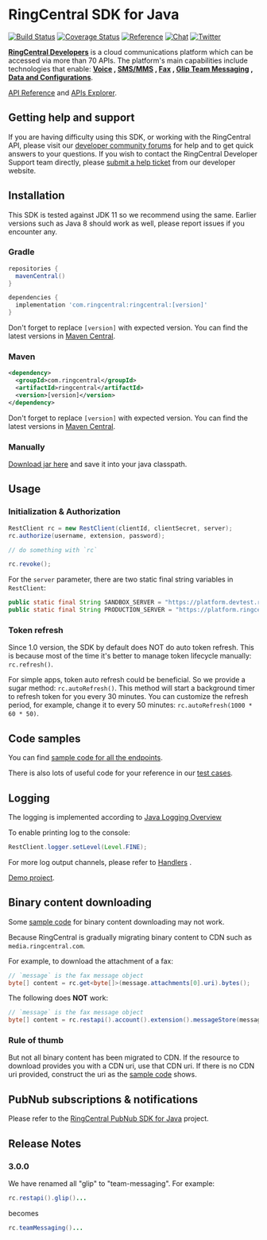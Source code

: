 # RingCentral SDK for Java

[![Build Status](https://github.com/ringcentral/ringcentral-java/actions/workflows/test.yml/badge.svg)](https://github.com/ringcentral/ringcentral-java/actions)
[![Coverage Status](https://coveralls.io/repos/github/ringcentral/ringcentral-java/badge.svg?branch=master)](https://coveralls.io/github/ringcentral/ringcentral-java?branch=master)
[![Reference](https://img.shields.io/badge/Javadoc-reference-blue?logo=java)](https://ringcentral.github.io/ringcentral-java/)
[![Chat](https://img.shields.io/badge/chat-on%20glip-orange.svg)](https://ringcentral.github.io/join-ringcentral/)
[![Twitter](https://img.shields.io/twitter/follow/ringcentraldevs.svg?style=social&label=follow)](https://twitter.com/RingCentralDevs)

__[RingCentral Developers](https://developer.ringcentral.com/api-products)__ is a cloud communications platform which
can be accessed via more than 70 APIs. The platform's main capabilities include technologies that enable:
__[Voice](https://developer.ringcentral.com/api-products/voice)
, [SMS/MMS](https://developer.ringcentral.com/api-products/sms)
, [Fax](https://developer.ringcentral.com/api-products/fax)
, [Glip Team Messaging](https://developer.ringcentral.com/api-products/team-messaging)
, [Data and Configurations](https://developer.ringcentral.com/api-products/configuration)__.

[API Reference](https://developer.ringcentral.com/api-docs/latest/index.html)
and [APIs Explorer](https://developer.ringcentral.com/api-explorer/latest/index.html).

## Getting help and support

If you are having difficulty using this SDK, or working with the RingCentral API, please visit
our [developer community forums](https://community.ringcentral.com/spaces/144/) for help and to get quick answers to
your questions. If you wish to contact the RingCentral Developer Support team directly,
please [submit a help ticket](https://developers.ringcentral.com/support/create-case) from our developer website.

## Installation

This SDK is tested against JDK 11 so we recommend using the same. Earlier versions such as Java 8 should work as well,
please report issues if you encounter any.

### Gradle

```groovy
repositories {
  mavenCentral()
}

dependencies {
  implementation 'com.ringcentral:ringcentral:[version]'
}
```

Don't forget to replace `[version]` with expected version. You can find the latest versions
in [Maven Central](https://search.maven.org/search?q=a:ringcentral).

### Maven

```xml
<dependency>
  <groupId>com.ringcentral</groupId>
  <artifactId>ringcentral</artifactId>
  <version>[version]</version>
</dependency>
```

Don't forget to replace `[version]` with expected version. You can find the latest versions
in [Maven Central](https://search.maven.org/search?q=a:ringcentral).

### Manually

[Download jar here](https://search.maven.org/classic/#search%7Cga%7C1%7Ca%3A%22ringcentral%22) and save it into your
java classpath.

## Usage

### Initialization & Authorization

```java
RestClient rc = new RestClient(clientId, clientSecret, server);
rc.authorize(username, extension, password);

// do something with `rc`

rc.revoke();
```

For the `server` parameter, there are two static final string variables in `RestClient`:

```java
public static final String SANDBOX_SERVER = "https://platform.devtest.ringcentral.com";
public static final String PRODUCTION_SERVER = "https://platform.ringcentral.com";
```

### Token refresh

Since 1.0 version, the SDK by default does NOT do auto token refresh.
This is because most of the time it's better to manage token lifecycle manually: `rc.refresh()`.

For simple apps, token auto refresh could be beneficial. So we provide a sugar method: `rc.autoRefresh()`.
This method will start a background timer to refresh token for you every 30 minutes.
You can customize the refresh period, for example, change it to every 50 minutes: `rc.autoRefresh(1000 * 60 * 50)`.

## Code samples

You can find [sample code for all the endpoints](./samples.md).

There is also lots of useful code for your reference in our [test cases](./src/test/java/com/ringcentral).

## Logging

The logging is implemented according
to [Java Logging Overview](https://docs.oracle.com/javase/10/core/java-logging-overview.htm)

To enable printing log to the console:

```java
RestClient.logger.setLevel(Level.FINE);
```

For more log output channels, please refer
to [Handlers](https://docs.oracle.com/javase/10/core/java-logging-overview.htm#GUID-B83B652C-17EA-48D9-93D2-563AE1FF8EDA__HANDLERS-4D023767)
.

[Demo project](https://github.com/tylerlong/rc-logging-demo-java).

## Binary content downloading

Some [sample code](./samples.md) for binary content downloading may not work.

Because RingCentral is gradually migrating binary content to CDN such as `media.ringcentral.com`.

For example, to download the attachment of a fax:

```java
// `message` is the fax message object
byte[] content = rc.get<byte[]>(message.attachments[0].uri).bytes();
```

The following does **NOT** work:

```java
// `message` is the fax message object
byte[] content = rc.restapi().account().extension().messageStore(message.id).content(message.attachments[0].id).get();
```

### Rule of thumb

But not all binary content has been migrated to CDN.
If the resource to download provides you with a CDN uri, use that CDN uri.
If there is no CDN uri provided, construct the uri as the [sample code](./samples.md) shows.

## PubNub subscriptions & notifications

Please refer to the [RingCentral PubNub SDK for Java](https://github.com/ringcentral/ringcentral-pubnub-java) project.

## Release Notes

### 3.0.0

We have renamed all "glip" to "team-messaging". For example:

```java
rc.restapi().glip()...
```

becomes

```java
rc.teamMessaging()...
```
